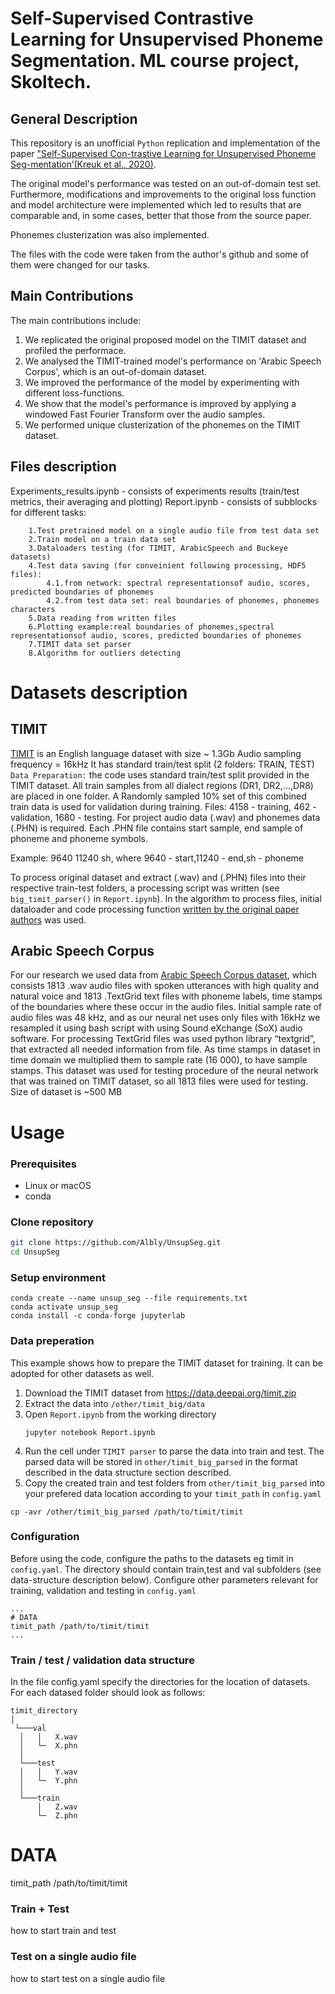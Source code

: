 # Self-Supervised Contrastive Learning for Unsupervised Phoneme Segmentation. ML course project, Skoltech.
## General Description
This repository is an unofficial `Python` replication and implementation of the paper ["Self-Supervised Con-trastive Learning for Unsupervised Phoneme Seg-mentation’(Kreuk et al., 2020)](https://arxiv.org/abs/2007.13465). 

The original model's performance was tested on an out-of-domain test set. Furthermore, modifications and improvements to the original loss function and model architecture were implemented which led to results that are comparable and, in some cases, better that those from the source paper.

Phonemes clusterization was also implemented.

The files with the code were taken from the author's github and some of them were changed for our tasks.

## Main Contributions
The main contributions include:
1. We replicated the original proposed model on the TIMIT dataset and profiled the performace.
2. We analysed the TIMIT-trained model's performance on 'Arabic Speech Corpus', which is an out-of-domain dataset. 
3. We improved the performance of the model by experimenting with different loss-functions.
4. We show that the model's performance is improved by applying a windowed Fast Fourier Transform over the audio samples. 
5. We performed unique clusterization of the phonemes on the TIMIT dataset.

## Files description
Experiments_results.ipynb - consists of experiments results (train/test metrics, their averaging and plotting)
Report.ipynb - consists of subblocks for different tasks:
```
    1.Test pretrained model on a single audio file from test data set
    2.Train model on a train data set
    3.Dataloaders testing (for TIMIT, ArabicSpeech and Buckeye datasets)
    4.Test data saving (for conveinient following processing, HDF5 files):
        4.1.from network: spectral representationsof audio, scores, predicted boundaries of phonemes
        4.2.from test data set: real boundaries of phonemes, phonemes characters
    5.Data reading from written files
    6.Plotting example:real boundaries of phonemes,spectral representationsof audio, scores, predicted boundaries of phonemes
    7.TIMIT data set parser
    8.Algorithm for outliers detecting
```
# Datasets description
## TIMIT

[TIMIT](https://deepai.org/dataset/timit) is an English language dataset with size ~ 1.3Gb
Audio sampling frequency = 16kHz
It has standard train/test split (2 folders: TRAIN, TEST)
`Data Preparation:` the code uses standard train/test split provided in the TIMIT dataset. All train samples from all dialect regions (DR1, DR2,...,DR8) are placed in one folder. A Randomly sampled 10% set of this combined train data is used for validation during training. 
Files: 4158 - training, 462 - validation, 1680 - testing.
For project audio data (.wav) and phonemes data (.PHN) is required.
Each .PHN file contains start sample, end sample of phoneme and phoneme symbols.

Example: 9640 11240 sh, where 9640 - start,11240 - end,sh - phoneme

To process original dataset and extract (.wav) and (.PHN) files into their respective train-test folders, a processing script was written (see `big_timit_parser()` in `Report.ipynb`).
In the algorithm to process files, initial dataloader and code processing function [written by the original paper authors](https://github.com/felixkreuk/UnsupSeg) was used.

## Arabic Speech Corpus

For our research we used data from [Arabic Speech Corpus dataset](http://en.arabicspeechcorpus.com/), which consists 1813 .wav audio files with spoken utterances with high quality and natural voice and 1813 .TextGrid text files with phoneme labels, time stamps of the boundaries where these occur in the audio files.
Initial sample rate of audio files was 48 kHz, and as our neural net uses only files with 16kHz we resampled it using bash script with using Sound eXchange (SoX) audio software.
For processing TextGrid files was used python library “textgrid”, that extracted all needed information from file. As time stamps in dataset in time domain we multiplied them to sample rate (16 000), to have sample stamps.
This dataset was used for testing procedure of the neural network that was trained on TIMIT dataset, so all 1813 files were used for testing. 
Size of dataset is ~500 MB

# Usage
### Prerequisites
- Linux or macOS
- conda
### Clone repository 
```sh
git clone https://github.com/Albly/UnsupSeg.git
cd UnsupSeg
```
### Setup environment
```
conda create --name unsup_seg --file requirements.txt
conda activate unsup_seg
conda install -c conda-forge jupyterlab
```
### Data preperation
This example shows how to prepare the TIMIT dataset for training. It can be adopted for other datasets as well.
1. Download the TIMIT dataset from https://data.deepai.org/timit.zip
2. Extract the data into `/other/timit_big/data`
3. Open `Report.ipynb`  from the working directory
    ```
    jupyter notebook Report.ipynb
    ```
4. Run the cell under `TIMIT parser` to parse the data into train and test. The parsed data will be stored in `other/timit_big_parsed` in the format described in the data structure section described. 
5. Copy the created train and test folders from `other/timit_big_parsed` into your prefered data location according to your `timit_path` in `config.yaml`
```
cp -avr /other/timit_big_parsed /path/to/timit/timit
```

### Configuration
Before using the code, configure the paths to the datasets eg timit in `config.yaml`. The directory should contain train,test and val subfolders (see data-structure description below). Configure other parameters relevant for training, validation and testing in `config.yaml`
```
...
# DATA
timit_path /path/to/timit/timit
...
```
### Train / test / validation data structure
In the file config.yaml specify the directories for the location of datasets.
For each datased folder should look as follows:
```
timit_directory
│
 └───val
  │   │   X.wav
  │   └─  X.phn
  │
  └───test
  │   │   Y.wav
  │   └─  Y.phn
  │
  └───train
      │   Z.wav
      └─  Z.phn
```
# DATA
timit_path /path/to/timit/timit
### Train + Test

how to start train and test

### Test on a single audio file

how to start test on a single audio file
